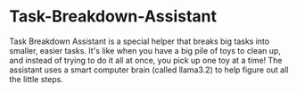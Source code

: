 # Task-Breakdown-Assistant
Task Breakdown Assistant is a special helper that breaks big tasks into smaller, easier tasks. It's like when you have a big pile of toys to clean up, and instead of trying to do it all at once, you pick up one toy at a time! The assistant uses a smart computer brain (called llama3.2) to help figure out all the little steps.
